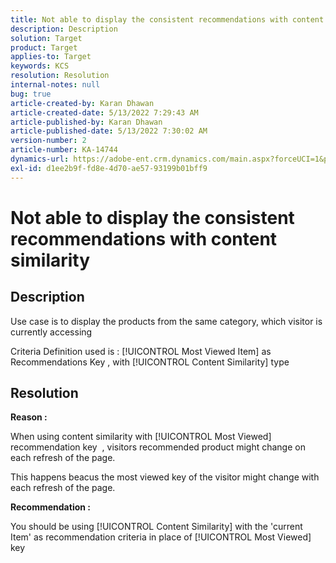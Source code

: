 ```yaml
---
title: Not able to display the consistent recommendations with content similarity
description: Description
solution: Target
product: Target
applies-to: Target
keywords: KCS
resolution: Resolution
internal-notes: null
bug: true
article-created-by: Karan Dhawan
article-created-date: 5/13/2022 7:29:43 AM
article-published-by: Karan Dhawan
article-published-date: 5/13/2022 7:30:02 AM
version-number: 2
article-number: KA-14744
dynamics-url: https://adobe-ent.crm.dynamics.com/main.aspx?forceUCI=1&pagetype=entityrecord&etn=knowledgearticle&id=55b6a474-8ed2-ec11-a7b5-00224809c101
exl-id: d1ee2b9f-fd8e-4d70-ae57-93199b01bff9
---
```

# Not able to display the consistent recommendations with content similarity

## Description


Use case is to display the products from the same category, which visitor is currently accessing

Criteria Definition used is : [!UICONTROL Most Viewed Item] as Recommendations Key , with [!UICONTROL Content Similarity] type

## Resolution

<b>Reason : </b>

When using content similarity with [!UICONTROL Most Viewed] recommendation key  , visitors recommended product might change on each refresh of the page.

This happens beacus the most viewed key of the visitor might change with each refresh of the page.

<b>Recommendation :</b>

You should be using [!UICONTROL Content Similarity] with the 'current Item' as recommendation criteria in place of [!UICONTROL Most Viewed] key
